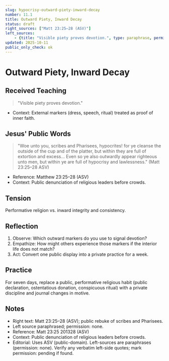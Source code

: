 ```yaml
---
slug: hypocrisy-outward-piety-inward-decay
number: 11.1
title: Outward Piety, Inward Decay
status: draft
right_sources: ["Matt 23:25–28 (ASV)"]
left_sources:
	- {title: "Visible piety proves devotion.", type: paraphrase, permission: none}
updated: 2025-10-11
public_only_check: ok
---
```


# Outward Piety, Inward Decay

## Received Teaching
> "Visible piety proves devotion."
- Context: External markers (dress, speech, ritual) treated as proof of inner faith.

## Jesus' Public Words
> "Woe unto you, scribes and Pharisees, hypocrites! for ye cleanse the outside of the cup and of the platter, but within they are full of extortion and excess... Even so ye also outwardly appear righteous unto men, but within ye are full of hypocrisy and lawlessness." (Matt 23:25–28 ASV)
- Reference: Matthew 23:25–28 (ASV)
- Context: Public denunciation of religious leaders before crowds.

## Tension
Performative religion vs. inward integrity and consistency.

## Reflection
1. Observe: Which outward markers do you use to signal devotion?
2. Empathize: How might others experience those markers if the interior life does not match?
3. Act: Convert one public display into a private practice for a week.

## Practice
For seven days, replace a public, performative religious habit (public declaration, ostentatious donation, conspicuous ritual) with a private discipline and journal changes in motive.

## Notes
- Right text: Matt 23:25–28 (ASV); public rebuke of scribes and Pharisees.
- Left source paraphrased; permission: none.
- Reference: Matt 23:25
201328 (ASV)
- Context: Public denunciation of religious leaders before crowds.
- Editorial: Uses ASV (public-domain). Left-sources are paraphrases (permission: none). Verify any verbatim left-side quotes; mark permission: pending if found.
